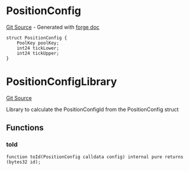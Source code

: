 # PositionConfig
[Git Source](https://github.com/uniswap/v4-periphery/blob/ea2bf2e1ba6863bb809fc2ff791744f308c4a26d/src/libraries/PositionConfig.sol) - Generated with [forge doc](https://book.getfoundry.sh/reference/forge/forge-doc)


```solidity
struct PositionConfig {
    PoolKey poolKey;
    int24 tickLower;
    int24 tickUpper;
}
```

# PositionConfigLibrary
[Git Source](https://github.com/uniswap/v4-periphery/blob/ea2bf2e1ba6863bb809fc2ff791744f308c4a26d/src/libraries/PositionConfig.sol)

Library to calculate the PositionConfigId from the PositionConfig struct


## Functions
### toId


```solidity
function toId(PositionConfig calldata config) internal pure returns (bytes32 id);
```

